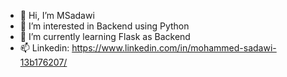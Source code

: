 - 👋 Hi, I’m MSadawi
- 👀 I’m interested in Backend using Python
- 🌱 I’m currently learning Flask as Backend
- 📫 Linkedin: https://www.linkedin.com/in/mohammed-sadawi-13b176207/

<!---
msadawi1/msadawi1 is a ✨ special ✨ repository because its `README.md` (this file) appears on your GitHub profile.
You can click the Preview link to take a look at your changes.
--->
